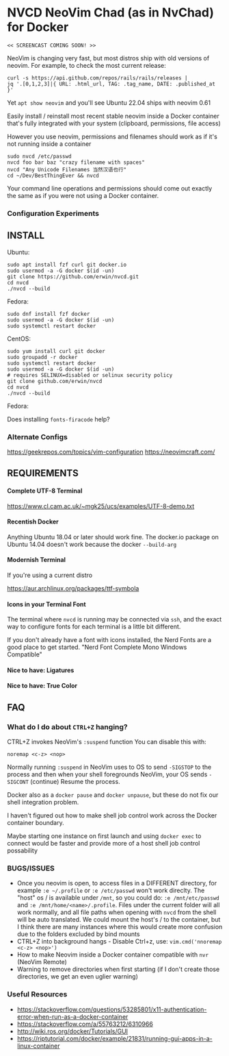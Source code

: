 # NVCD NeoVim Chad (as in NvChad) for Docker

```
<< SCREENCAST COMING SOON! >>
```

NeoVim is changing very fast, but most distros ship with old versions of 
neovim. For example, to check the most current release:

```
curl -s https://api.github.com/repos/rails/rails/releases | 
jq '.[0,1,2,3]|{ URL: .html_url, TAG: .tag_name, DATE: .published_at }'
```

Yet `apt show neovim` and you'll see Ubuntu 22.04 ships with neovim 0.61

Easily install / reinstall most recent stable neovim inside
a Docker container that's fully integrated with your system
(clipboard, permissions, file access)

However you use neovim, permissions and filenames should work
as if it's not running inside a container

```
sudo nvcd /etc/passwd
nvcd foo bar baz "crazy filename with spaces"
nvcd "Any Unicode Filenames 当然汉语也行"
cd ~/Dev/BestThingEver && nvcd
```

Your command line operations and permissions should
come out exactly the same as if you were not using
a Docker container.

### Configuration Experiments

## INSTALL

Ubuntu:
```
sudo apt install fzf curl git docker.io 
sudo usermod -a -G docker $(id -un)
git clone https://github.com/erwin/nvcd.git
cd nvcd
./nvcd --build
```

Fedora:
```
sudo dnf install fzf docker
sudo usermod -a -G docker $(id -un)
sudo systemctl restart docker

```

CentOS:
```
sudo yum install curl git docker
sudo groupadd -r docker
sudo systemctl restart docker
sudo usermod -a -G docker $(id -un)
# requires SELINUX=disabled or selinux security policy
git clone github.com/erwin/nvcd
cd nvcd
./nvcd --build
```

Fedora:

Does installing `fonts-firacode` help?

### Alternate Configs

https://geekrepos.com/topics/vim-configuration
https://neovimcraft.com/

## REQUIREMENTS

#### Complete UTF-8 Terminal

https://www.cl.cam.ac.uk/~mgk25/ucs/examples/UTF-8-demo.txt

#### Recentish Docker

Anything Ubuntu 18.04 or later should work fine.
The docker.io package on Ubuntu 14.04 doesn't work
because the docker `--build-arg` 

#### Modernish Terminal

If you're using a current distro

https://aur.archlinux.org/packages/ttf-symbola




#### Icons in your Terminal Font

The terminal where `nvcd` is running may be connected
via `ssh`, and the exact way to configure fonts for each
terminal is a little bit different.

If you don't already have a font with icons installed,
the Nerd Fonts are a good place to get started. "Nerd Font Complete Mono Windows Compatible"

#### Nice to have: Ligatures

#### Nice to have: True Color

## FAQ

### What do I do about `CTRL+Z` hanging?

CTRL+Z invokes NeoVim's `:suspend` function
You can disable this with:

```
noremap <c-z> <nop>
```

Normally running `:suspend` in NeoVim uses to OS to send `-SIGSTOP` to the process
and then when your shell foregrounds NeoVim, your OS sends `-SIGCONT` (continue)
Resume the process.

Docker also as a `docker pause` and `docker unpause`, but these do not fix our
shell integration problem.

I haven't figured out how to make shell job control work across the Docker container boundary.

Maybe starting one instance on first launch and using `docker exec` to connect
would be faster and provide more of a host shell job control possability


### BUGS/ISSUES

* Once you neovim is open, to access files in a DIFFERENT directory,
  for example `:e ~/.profile` or `:e /etc/passwd` won't work direclty.
  The "host" os / is available under `/mnt`, so you could do:
  `:e /mnt/etc/passwd` and `:e /mnt/home/<name>/.profile`.
  Files under the current folder will all work normally, and all file
  paths when opening with `nvcd` from the shell will be auto translated.
  We could mount the host's / to the container, but I think there are
  many instances where this would create more confusion due to the 
  folders excluded by bind mounts
* CTRL+Z into background hangs - Disable Ctrl+z, use:
  `vim.cmd('nnoremap <c-z> <nop>')`
* How to make Neovim inside a Docker container compatible with `nvr` (NeoVim Remote)
* Warning to remove directories when first starting
  (if I don't create those directories, we get an even uglier warning)

### Useful Resources

* https://stackoverflow.com/questions/53285801/x11-authentication-error-when-run-as-a-docker-container
* https://stackoverflow.com/a/55763212/6310966
* http://wiki.ros.org/docker/Tutorials/GUI
* https://riptutorial.com/docker/example/21831/running-gui-apps-in-a-linux-container
